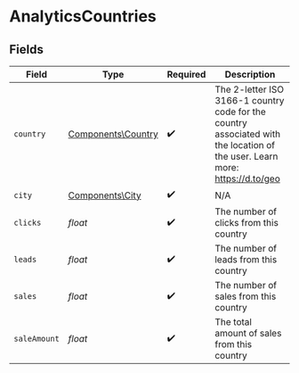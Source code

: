 # AnalyticsCountries


## Fields

| Field                                                                                                                       | Type                                                                                                                        | Required                                                                                                                    | Description                                                                                                                 |
| --------------------------------------------------------------------------------------------------------------------------- | --------------------------------------------------------------------------------------------------------------------------- | --------------------------------------------------------------------------------------------------------------------------- | --------------------------------------------------------------------------------------------------------------------------- |
| `country`                                                                                                                   | [Components\Country](../../Models/Components/Country.md)                                                                    | :heavy_check_mark:                                                                                                          | The 2-letter ISO 3166-1 country code for the country associated with the location of the user. Learn more: https://d.to/geo |
| `city`                                                                                                                      | [Components\City](../../Models/Components/City.md)                                                                          | :heavy_check_mark:                                                                                                          | N/A                                                                                                                         |
| `clicks`                                                                                                                    | *float*                                                                                                                     | :heavy_check_mark:                                                                                                          | The number of clicks from this country                                                                                      |
| `leads`                                                                                                                     | *float*                                                                                                                     | :heavy_check_mark:                                                                                                          | The number of leads from this country                                                                                       |
| `sales`                                                                                                                     | *float*                                                                                                                     | :heavy_check_mark:                                                                                                          | The number of sales from this country                                                                                       |
| `saleAmount`                                                                                                                | *float*                                                                                                                     | :heavy_check_mark:                                                                                                          | The total amount of sales from this country                                                                                 |